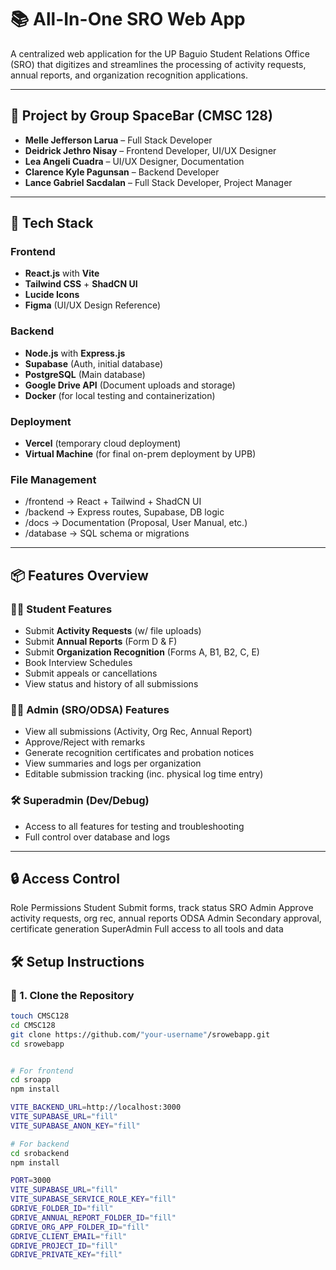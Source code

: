 # 📚 All-In-One SRO Web App

A centralized web application for the UP Baguio Student Relations Office (SRO) that digitizes and streamlines the processing of activity requests, annual reports, and organization recognition applications.

---

## 🧠 Project by Group SpaceBar (CMSC 128)

- **Melle Jefferson Larua** – Full Stack Developer
- **Deidrick Jethro Nisay** – Frontend Developer, UI/UX Designer
- **Lea Angeli Cuadra** – UI/UX Designer, Documentation
- **Clarence Kyle Pagunsan** – Backend Developer
- **Lance Gabriel Sacdalan** – Full Stack Developer, Project Manager

---

## 🚀 Tech Stack

### Frontend
- **React.js** with **Vite**
- **Tailwind CSS** + **ShadCN UI**
- **Lucide Icons**
- **Figma** (UI/UX Design Reference)

### Backend
- **Node.js** with **Express.js**
- **Supabase** (Auth, initial database)
- **PostgreSQL** (Main database)
- **Google Drive API** (Document uploads and storage)
- **Docker** (for local testing and containerization)

### Deployment
- **Vercel** (temporary cloud deployment)
- **Virtual Machine** (for final on-prem deployment by UPB)

### File Management
- /frontend     → React + Tailwind + ShadCN UI
- /backend      → Express routes, Supabase, DB logic
- /docs         → Documentation (Proposal, User Manual, etc.)
- /database     → SQL schema or migrations
---

## 📦 Features Overview

### 🧑‍🎓 Student Features
- Submit **Activity Requests** (w/ file uploads)
- Submit **Annual Reports** (Form D & F)
- Submit **Organization Recognition** (Forms A, B1, B2, C, E)
- Book Interview Schedules
- Submit appeals or cancellations
- View status and history of all submissions

### 👩‍💼 Admin (SRO/ODSA) Features
- View all submissions (Activity, Org Rec, Annual Report)
- Approve/Reject with remarks
- Generate recognition certificates and probation notices
- View summaries and logs per organization
- Editable submission tracking (inc. physical log time entry)

### 🛠 Superadmin (Dev/Debug)
- Access to all features for testing and troubleshooting
- Full control over database and logs

---

## 🔒 Access Control
Role	Permissions
Student	Submit forms, track status
SRO Admin	Approve activity requests, org rec, annual reports
ODSA Admin	Secondary approval, certificate generation
SuperAdmin	Full access to all tools and data

## 🛠 Setup Instructions

### 🔧 1. Clone the Repository

```bash
touch CMSC128
cd CMSC128
git clone https://github.com/"your-username"/srowebapp.git
cd srowebapp


# For frontend
cd sroapp
npm install

VITE_BACKEND_URL=http://localhost:3000
VITE_SUPABASE_URL="fill"
VITE_SUPABASE_ANON_KEY="fill"

# For backend
cd srobackend
npm install

PORT=3000
VITE_SUPABASE_URL="fill"
VITE_SUPABASE_SERVICE_ROLE_KEY="fill"
GDRIVE_FOLDER_ID="fill"
GDRIVE_ANNUAL_REPORT_FOLDER_ID="fill"
GDRIVE_ORG_APP_FOLDER_ID="fill"
GDRIVE_CLIENT_EMAIL="fill"
GDRIVE_PROJECT_ID="fill"
GDRIVE_PRIVATE_KEY="fill"

